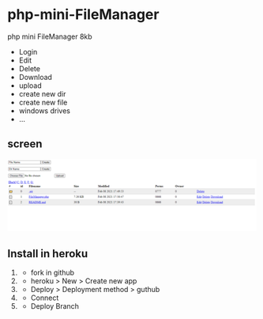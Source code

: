 # php-mini-FileManager
php mini FileManager 8kb

* Login
* Edit
* Delete
* Download
* upload
* create new dir
* create new file
* windows drives
* ...

## screen
![FileManager](screen.PNG)


## Install in heroku
1. - fork in github
2. - heroku > New > Create new app
3. - Deploy > Deployment method > guthub
4. - Connect
5. - Deploy Branch
